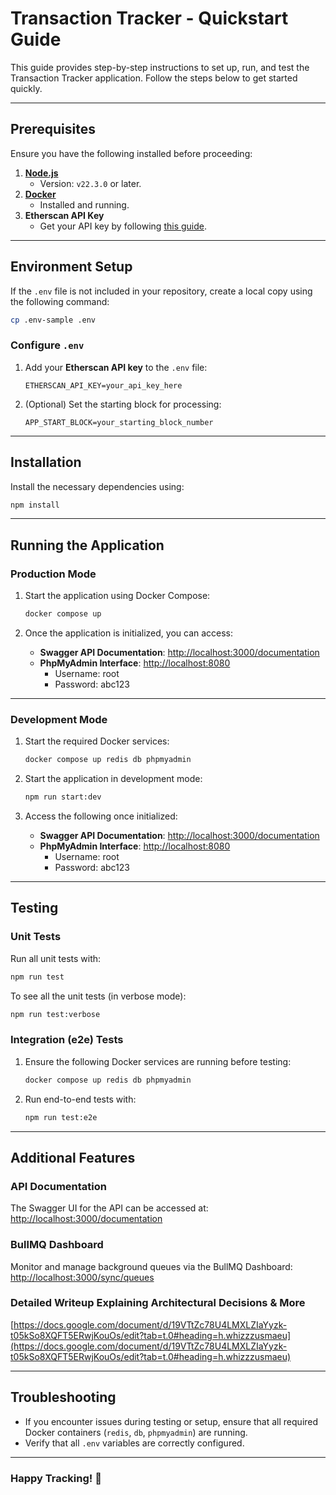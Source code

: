 # Transaction Tracker - Quickstart Guide

This guide provides step-by-step instructions to set up, run, and test the Transaction Tracker application. Follow the steps below to get started quickly.

---

## Prerequisites

Ensure you have the following installed before proceeding:

1. **[Node.js](https://nodejs.org/en/download)**  
   - Version: `v22.3.0` or later.
2. **[Docker](https://docs.docker.com/engine/install/)**  
   - Installed and running.
3. **Etherscan API Key**  
   - Get your API key by following [this guide](https://docs.etherscan.io/getting-started/viewing-api-usage-statistics).

---

## Environment Setup

If the `.env` file is not included in your repository, create a local copy using the following command:

```bash
cp .env-sample .env
```

### Configure `.env`
1. Add your **Etherscan API key** to the `.env` file:
   ```plaintext
   ETHERSCAN_API_KEY=your_api_key_here
   ```
2. (Optional) Set the starting block for processing:
   ```plaintext
   APP_START_BLOCK=your_starting_block_number
   ```

---

## Installation

Install the necessary dependencies using:

```bash
npm install
```

---

## Running the Application

### **Production Mode**

1. Start the application using Docker Compose:

   ```bash
   docker compose up
   ```

2. Once the application is initialized, you can access:
   - **Swagger API Documentation**: [http://localhost:3000/documentation](http://localhost:3000/documentation)
   - **PhpMyAdmin Interface**: [http://localhost:8080](http://localhost:8080)
     - Username: root
     - Password: abc123
  
---

### **Development Mode**

1. Start the required Docker services:

   ```bash
   docker compose up redis db phpmyadmin
   ```

2. Start the application in development mode:

   ```bash
   npm run start:dev
   ```

3. Access the following once initialized:
   - **Swagger API Documentation**: [http://localhost:3000/documentation](http://localhost:3000/documentation)
   - **PhpMyAdmin Interface**: [http://localhost:8080](http://localhost:8080)
     - Username: root
     - Password: abc123

---

## Testing

### **Unit Tests**

Run all unit tests with:

```bash
npm run test
```

To see all the unit tests (in verbose mode):

```bash
npm run test:verbose
```

### **Integration (e2e) Tests**

1. Ensure the following Docker services are running before testing:
   ```bash
   docker compose up redis db phpmyadmin
   ```

2. Run end-to-end tests with:

   ```bash
   npm run test:e2e
   ```

---

## Additional Features

### **API Documentation**
The Swagger UI for the API can be accessed at:  
[http://localhost:3000/documentation](http://localhost:3000/documentation)

### **BullMQ Dashboard**
Monitor and manage background queues via the BullMQ Dashboard:  
[http://localhost:3000/sync/queues](http://localhost:3000/sync/queues)

### **Detailed Writeup Explaining Architectural Decisions & More**
[https://docs.google.com/document/d/19VTtZc78U4LMXLZIaYyzk-t05kSo8XQFT5ERwjKouOs/edit?tab=t.0#heading=h.whizzzusmaeu](https://docs.google.com/document/d/19VTtZc78U4LMXLZIaYyzk-t05kSo8XQFT5ERwjKouOs/edit?tab=t.0#heading=h.whizzzusmaeu)

---

## Troubleshooting

- If you encounter issues during testing or setup, ensure that all required Docker containers (`redis`, `db`, `phpmyadmin`) are running.
- Verify that all `.env` variables are correctly configured.

---

### **Happy Tracking!** 🚀
